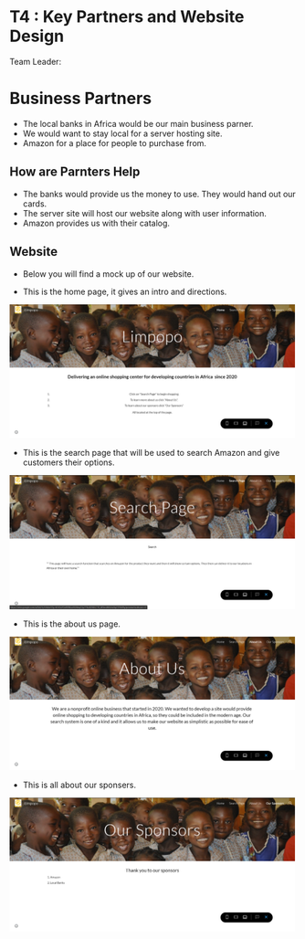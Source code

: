 # T4 : Key Partners and Website Design

Team Leader:

# Business Partners
* The local banks in Africa would be our main business parner. 
* We would want to stay local for a server hosting site.
* Amazon for a place for people to purchase from.

## How are Parnters Help
  
 * The banks would provide us the money to use. They would hand out our cards.
 * The server site will host our website along with user information.
 * Amazon provides us with their catalog.

## Website
 * Below you will find a mock up of our website.
 
 
 * This is the home page, it gives an intro and directions.
<img src="/images/2020-04-09 (5).png" width="500">
 
 
 
 
 * This is the search page that will be used to search Amazon and give customers their options.
<img src="/images/2020-04-09 (4).png" width="500">
 
 
 
 * This is the about us page.
<img src="/images/2020-04-09 (6).png" width="500">
 
 
 
 * This is all about our sponsers.
<img src="/images/2020-04-09 (7).png" width="500">
 
 
 
